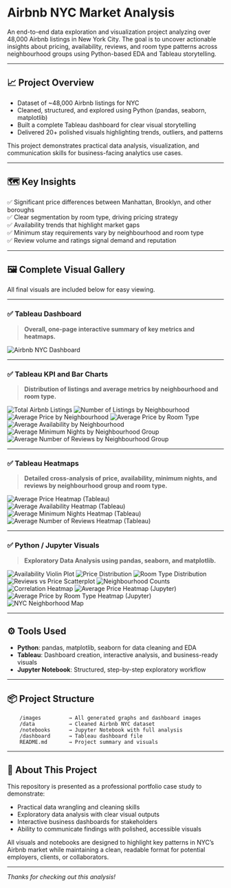 # Airbnb NYC Market Analysis

An end-to-end data exploration and visualization project analyzing over 48,000 Airbnb listings in New York City. The goal is to uncover actionable insights about pricing, availability, reviews, and room type patterns across neighbourhood groups using Python-based EDA and Tableau storytelling.

---

## 📈 Project Overview

- Dataset of ~48,000 Airbnb listings for NYC
- Cleaned, structured, and explored using Python (pandas, seaborn, matplotlib)
- Built a complete Tableau dashboard for clear visual storytelling
- Delivered 20+ polished visuals highlighting trends, outliers, and patterns

This project demonstrates practical data analysis, visualization, and communication skills for business-facing analytics use cases.

---

## 🗺️ Key Insights

✅ Significant price differences between Manhattan, Brooklyn, and other boroughs  
✅ Clear segmentation by room type, driving pricing strategy  
✅ Availability trends that highlight market gaps  
✅ Minimum stay requirements vary by neighbourhood and room type  
✅ Review volume and ratings signal demand and reputation  

---

## 🖼️ Complete Visual Gallery

All final visuals are included below for easy viewing.

---

### ✅ Tableau Dashboard
> **Overall, one-page interactive summary of key metrics and heatmaps.**

![Airbnb NYC Dashboard](images/Airbnb%20NYC%20Dashboard.png)

---

### ✅ Tableau KPI and Bar Charts

> **Distribution of listings and average metrics by neighbourhood and room type.**

![Total Airbnb Listings](images/total_airbnb_listings.png)
![Number of Listings by Neighbourhood](images/number_of_listings_by_neighbourhood.png)
![Average Price by Neighbourhood](images/avg_price_by_neighbourhood.png)
![Average Price by Room Type](images/avg_price_by_room_type.png)
![Average Availability by Neighbourhood](images/avg_availability_by_neighbourhood.png)
![Average Minimum Nights by Neighbourhood Group](images/Average%20Minimum%20Nights%20by%20Neighbourhood%20Group.png)
![Average Number of Reviews by Neighbourhood Group](images/Average%20Number%20of%20Reviews%20by%20Neighbourhood%20Group.png)

---

### ✅ Tableau Heatmaps

> **Detailed cross-analysis of price, availability, minimum nights, and reviews by neighbourhood group and room type.**

![Average Price Heatmap (Tableau)](images/avg_price_heatmap_tableau.png)
![Average Availability Heatmap (Tableau)](images/avg_availability_heatmap_tableau.png)
![Average Minimum Nights Heatmap (Tableau)](images/avg_minimum_nights_heatmap_tableau.png)
![Average Number of Reviews Heatmap (Tableau)](images/avg_number_of_reviews_heatmap_tableau.png)

---

### ✅ Python / Jupyter Visuals

> **Exploratory Data Analysis using pandas, seaborn, and matplotlib.**

![Availability Violin Plot](images/availability_violin.png)
![Price Distribution](images/price_distribution.png)
![Room Type Distribution](images/room_type_distribution.png)
![Reviews vs Price Scatterplot](images/reviews_price_scatter.png)
![Neighbourhood Counts](images/neighbourhood_counts.png)
![Correlation Heatmap](images/correlation_heatmap.png)
![Average Price Heatmap (Jupyter)](images/avg_price_heatmap.png)
![Average Price by Room Type Heatmap (Jupyter)](images/avg_price_by_room_type.png)
![NYC Neighborhood Map](images/nyc_neighborhood_map.png)

---

## ⚙️ Tools Used

- **Python**: pandas, matplotlib, seaborn for data cleaning and EDA
- **Tableau**: Dashboard creation, interactive analysis, and business-ready visuals
- **Jupyter Notebook**: Structured, step-by-step exploratory workflow

---

## 📦 Project Structure
```
    /images         → All generated graphs and dashboard images
    /data           → Cleaned Airbnb NYC dataset
    /notebooks      → Jupyter Notebook with full analysis
    /dashboard      → Tableau dashboard file
    README.md       → Project summary and visuals

```
---

## 🎯 About This Project

This repository is presented as a professional portfolio case study to demonstrate:

- Practical data wrangling and cleaning skills
- Exploratory data analysis with clear visual outputs
- Interactive business dashboards for stakeholders
- Ability to communicate findings with polished, accessible visuals

All visuals and notebooks are designed to highlight key patterns in NYC’s Airbnb market while maintaining a clean, readable format for potential employers, clients, or collaborators.

---

*Thanks for checking out this analysis!*


